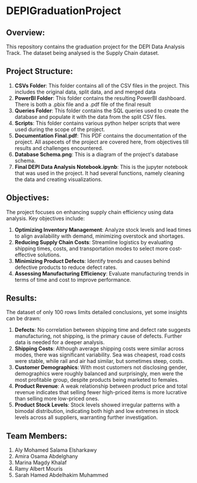 # DEPIGraduationProject

## Overview:
This repository contains the graduation project for the DEPI Data Analysis Track. The dataset being analysed is the Supply Chain dataset.

## Project Structure:
1. **CSVs Folder**: This folder contains all of the CSV files in the project. This includes the original data, split data, and and merged data
2. **PowerBI Folder**: This folder contains the resulting PowerBI dashboard. There is both a .pbix file and a .pdf file of the final result
3. **Queries Folder**: This folder contains the SQL queries used to create the database and populate it with the data from the split CSV files.
4. **Scripts**: This folder contains various python helper scripts that were used during the scope of the project. 
5. **Documentation Final.pdf**: This PDF contains the documentation of the project. All aspecets of the project are covered here, from objectives till results and challenges encountered.
6. **Database Schema.png**: This is a diagram of the project's database schema.
7. **Final DEPI Data Analysis Notebook.ipynb**: This is the jupyter notebook that was used in the project. It had several functions, namely cleaning the data and creating visualizations.

## Objectives:
The project focuses on enhancing supply chain efficiency using data analysis. Key objectives include:
1. **Optimizing Inventory Management**: Analyze stock levels and lead times to align availability with demand, minimizing overstock and shortages.
2. **Reducing Supply Chain Costs**: Streamline logistics by evaluating shipping times, costs, and transportation modes to select more cost-effective solutions.
3. **Minimizing Product Defects**: Identify trends and causes behind defective products to reduce defect rates.
4. **Assessing Manufacturing Efficiency**: Evaluate manufacturing trends in terms of time and cost to improve performance.

## Results:
The dataset of only 100 rows limits detailed conclusions, yet some insights can be drawn:
1. **Defects**: No correlation between shipping time and defect rate suggests manufacturing, not shipping, is the primary cause of defects. Further data is needed for a deeper analysis.
2. **Shipping Costs**: Although average shipping costs were similar across modes, there was significant variability. Sea was cheapest, road costs were stable, while rail and air had similar, but sometimes steep, costs.
3. **Customer Demographics**: With most customers not disclosing gender, demographics were roughly balanced and surprisingly, men were the most profitable group, despite products being marketed to females.
4. **Product Revenue**: A weak relationship between product price and total revenue indicates that selling fewer high-priced items is more lucrative than selling more low-priced ones.
5. **Product Stock Levels**: Stock levels showed irregular patterns with a bimodal distribution, indicating both high and low extremes in stock levels across all suppliers, warranting further investigation.

## Team Members:
1. Aly Mohamed Salama Elsharkawy
2. Amira Osama Abdelghany
3. Marina Magdy Khalaf
4. Ramy Albert Mouris
5. Sarah Hamed Abdelhakim Muhammed

